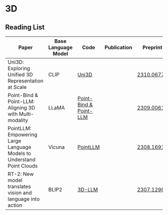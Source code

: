 # 3D

## Reading List

| Paper                                                                 | Base Language Model | Code                                                                         | Publication | Preprint                                    | Affiliation     |
| --------------------------------------------------------------------- | ------------------- | ---------------------------------------------------------------------------- | ----------- | ------------------------------------------- | --------------- |
| Uni3D: Exploring Unified 3D Representation at Scale                   | CLIP                | [Uni3D](https://github.com/baaivision/Uni3D)                                    |             | [2310.06773](https://arxiv.org/abs/2310.06773) | BAAI            |
| Point-Bind & Point-LLM: Aligning 3D with Multi-modality               | LLaMA               | [Point-Bind &amp; Point-LLM](https://github.com/ZiyuGuo99/Point-Bind_Point-LLM) |             | [2309.00615](https://arxiv.org/abs/2309.00615) | Shanghai AI Lab |
| PointLLM: Empowering Large Language Models to Understand Point Clouds | Vicuna              | [PointLLM](https://github.com/OpenRobotLab/PointLLM)                            |             | [2308.16911](https://arxiv.org/abs/2308.16911) | Shanghai AI Lab |
| RT-2: New model translates vision and language into action            | BLIP2               | [3D-LLM](https://github.com/UMass-Foundation-Model/3D-LLM)                      |             | [2307.12981](https://arxiv.org/abs/2307.12981) | UMASS           |
